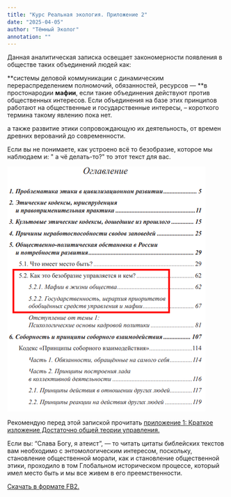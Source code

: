 ```yaml
---
title: "Курс Реальная экология. Приложение 2"
date: "2025-04-05"
author: "Тёмный Эколог"
annotation: ""
---
```

Данная аналитическая записка освещает закономерности появления в обществе таких объединений людей как:

**системы деловой коммуникации с динамическим перераспределением полномочий, обязанностей, ресурсов — **в простонародии **мафии**, если такие объединения действуют против общественных интересов. Если объединения на базе этих принципов работают на общественные и государственные интересы, – короткого термина такому явлению пока нет.

а также развитие этики сопровождающую их деятельность, от времен древних верований до современности.

Если вы не понимаете, как устроено всё то безобразие, которое мы наблюдаем и: " а чë делать-то?" то этот текст для вас.

![Enter image alt description](Images/24I_Image_40.png)

Рекомендую перед этой запиской прочитать [приложение 1: Краткое изложение Достаточно общей теории управления.](https://temniyecolog.ru/application1)

Если вы: “Слава Богу, я атеист”, — то читать цитаты библейских текстов вам необходимо с энтомологическим интересом, поскольку, становление общественной морали, как и становление общественной этики, проходило в том Глобальном историческом процессе, который имел место быть и мы все живем в его преемственности.

[Скачать в формате FB2.](https://temniyecolog.ru/20190402_About_ethics.fb2)
